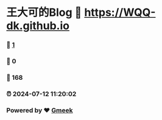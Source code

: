 # 王大可的Blog :link: https://WQQ-dk.github.io 
### :page_facing_up: [1](https://WQQ-dk.github.io/tag.html) 
### :speech_balloon: 0 
### :hibiscus: 168 
### :alarm_clock: 2024-07-12 11:20:02 
### Powered by :heart: [Gmeek](https://github.com/Meekdai/Gmeek)
